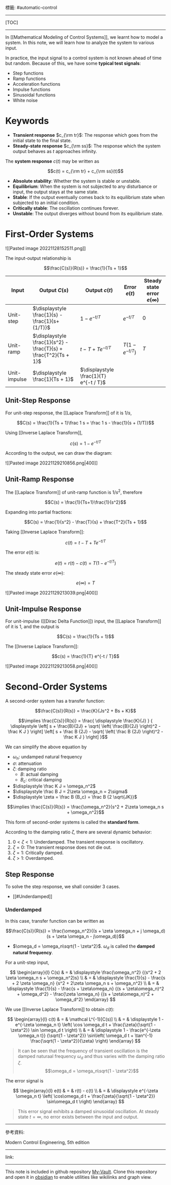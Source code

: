 標籤: #automatic-control 

---

[TOC]

---

In [[Mathematical Modeling of Control Systems]], we learnt how to model a system.
In this note, we will learn how to analyze the system to various input.

In practice, the input signal to a control system is not known ahead of time but random. Because of this, we have some **typical test signals**:

- Step functions
- Ramp functions
- Acceleration functions
- Impulse functions
- Sinusoidal functions
- White noise

# Keywords

- **Transient response** $c_{\rm tr}$: The response which goes from the initial state to the final state.
- **Steady-state response** $c_{\rm ss}$: The response which the system output behaves as $t$ approaches infinity.

The **system response** $c(t)$ may be written as

$$c(t) = c_{\rm tr} + c_{\rm ss}(t)$$

- **Absolute stability**: Whether the system is stable or unstable.
- **Equilibrium**: When the system is not subjected to any disturbance or input, the output stays at the same state.
- **Stable**: If the output eventually comes back to its equilibrium state when subjected to an initial condition.
- **Critically stable**: The oscillation continues forever.
- **Unstable**: The output diverges without bound from its equilibrium state.

# First-Order Systems

![[Pasted image 20221128152511.png]]

The input-output relationship is

$$\frac{C(s)}{R(s)} = \frac{1}{Ts + 1}$$

| Input        | Output $\displaystyle C(s)$                                      | Output $c(t)$                          | Error $e(t)$      | Steady state error $e(\infty)$ |
| ------------ | ---------------------------------------------------------------- | -------------------------------------- | ----------------- | ------------------------------ |
| Unit-step    | $\displaystyle \frac{1}{s} - \frac{1}{s+(1/T)}$                  | $\displaystyle 1 - e^{-t / T}$         | $e^{-t / T}$      | $0$                            |
| Unit-ramp    | $\displaystyle \frac{1}{s^2} - \frac{T}{s} + \frac{T^2}{Ts + 1}$ | $t - T + Te^{-t / T}$                  | $T(1 - e^{-t/T})$ | $T$                            |
| Unit-impulse | $\displaystyle \frac{1}{Ts + 1}$                                 | $\displaystyle \frac{1}{T} e^{-t / T}$ |                   |                                |

## Unit-Step Response

For unit-step response, the [[Laplace Transform]] of it is $1/s$, 

$$C(s) = \frac{1}{Ts + 1}\frac 1 s = \frac 1 s - \frac{1}{s + (1/T)}$$

Using [[Inverse Laplace Transform]],

$$c(s) = 1 - e^{-t/T}$$

According to the output, we can draw the diagram:

![[Pasted image 20221129210856.png|400]]

## Unit-Ramp Response

The [[Laplace Transform]] of unit-ramp function is $1/s^2$, therefore

$$C(s) = \frac{1}{Ts+1}\frac{1}{s^2}$$

Expanding into partial fractions:

$$C(s) = \frac{1}{s^2} - \frac{T}{s} + \frac{T^2}{Ts + 1}$$

Taking [[Inverse Laplace Transform]]:

$$c(t) = t - T + Te^{-t / T}$$

The error $e(t)$ is:

$$e(t) = r(t) - c(t) = T(1 - e^{-t/T})$$

The steady state error $e(\infty)$:

$$e(\infty) = T$$

![[Pasted image 20221129213039.png|400]]

## Unit-Impulse Response

For unit-impulse ([[Dirac Delta Function]]) input, the [[Laplace Transform]] of it is $1$, and the output is

$$C(s) = \frac{1}{Ts + 1}$$

The [[Inverse Laplace Transform]]:

$$c(s) = \frac{1}{T} e^{-t / T}$$

![[Pasted image 20221129213058.png|400]]

# Second-Order Systems

A second-order system has a transfer function:

$$\frac{C(s)}{R(s)} = \frac{K}{Js^2 + Bs + K}$$

$$\implies \frac{C(s)}{R(s)} = 
\frac{
	\displaystyle \frac{K}{J}
}
{
	\displaystyle 
	\left[
		s + \frac{B}{2J} + 
		\sqrt{
			\left(
				\frac{B}{2J}
			\right)^2 - \frac K J
		}
	\right]
	\left[
		s +
		\frac B {2J} - 
		\sqrt{
			\left(
				\frac B {2J}
			\right)^2 - \frac K J
		}
	\right]
}$$

We can simplify the above equation by

- $\omega_n$: undamped natural frequency
- $\sigma$: attenuation
- $\zeta$: damping ratio
	- $B$: actual damping
	- $B_c$: critical damping
- $\displaystyle \frac K J = \omega_n^2$
- $\displaystyle \frac B J = 2\zeta \omega_n = 2\sigma$
- $\displaystyle \zeta = \frac B {B_c} = \frac B {2 \sqrt{JK}}$

$$\implies \frac{C(s)}{R(s)} = \frac{\omega_n^2}{s^2 + 2\zeta \omega_n s + \omega_n^2}$$

This form of second-order systems is called the **standard form**.

According to the damping ratio $\zeta$, there are several dynamic behavior:

1. $0 < \zeta < 1$: Underdamped. The transient response is oscillatory.
2. $\zeta = 0$: The transient response does not die out.
3. $\zeta = 1$: Critically damped.
4. $\zeta > 1$: Overdamped.

## Step Response

To solve the step response, we shall consider 3 cases.

- [[#Underdamped]]

### Underdamped

In this case, transfer function can be written as

$$\frac{C(s)}{R(s)} = \frac{\omega_n^2}{(s + \zeta \omega_n + j \omega_d)(s + \zeta \omega_n - j\omega_d)}$$

- $\omega_d = \omega_n\sqrt{1 - \zeta^2}$. $\omega_d$ is called the **damped natural frequency**.

For a unit-step input,

$$
\begin{array}{l}
	C(s) & = & 
	\displaystyle
	\frac{\omega_n^2}
	{(s^2 + 2 \zeta \omega_n s + \omega_n^2)s} \\
	& = & 
	\displaystyle
	\frac{1}{s} - 
	\frac{s + 2 \zeta \omega_n}
	{s^2 + 2\zeta \omega_n s + \omega_n^2} \\
	& = & 
	\displaystyle
	\frac{1}{s} - 
	\frac{s + \zeta\omega_n}
	{(s + \zeta\omega_n)^2 + \omega_d^2} - 
	\frac{\zeta \omega_n}
	{(s + \zeta\omega_n)^2 + \omega_d^2}
\end{array}
$$

We use [[Inverse Laplace Transform]] to obtain $c(t)$:

$$
\begin{array}{l}
	c(t) & = & \mathcal L^{-1}[C(s)] \\
	& = & 
	\displaystyle
	1 - e^{-\zeta \omega_n t}
	\left(
		\cos \omega_d t + 
		\frac{\zeta}{\sqrt{1 - \zeta^2}}
		\sin \omega_d t
	\right) \\
	& = & 
	\displaystyle
	1 - 
	\frac{e^{-\zeta \omega_n t}}
	{\sqrt{1 - \zeta^2}}
	\sin\left(
		\omega_d t + 
		\tan^{-1}
		\frac{\sqrt{1 - \zeta^2}}{\zeta}
	\right)
\end{array}
$$

> It can be seen that the frequency of transient oscillation is the damped naturaal frequency $\omega_d$ and thus varies with the damping ratio $\zeta$.
> $$\omega_d = \omega_n\sqrt{1 - \zeta^2}$$

The error signal is

$$
\begin{array}{l}
	e(t) & = & r(t) - c(t) \\
	 & = & 
	 \displaystyle
	 e^{-\zeta \omega_n t}
	 \left(
		 \cos\omega_d t + 
		 \frac{\zeta}{\sqrt{1 - \zeta^2}}
		 \sin\omega_d t
	 \right)
\end{array}
$$

> This error signal exhibits a damped sinusoidal oscillation. At steady state $t =\infty$, no error exists between the input and output.



---

參考資料:

Modern Control Engineering, 5th edition

---

link:


---

This note is included in github repository [My-Vault](https://github.com/LittleD3092/My-Vault.git). Clone this repository and open it in [obsidian](https://obsidian.md/) to enable utilities like wikilinks and graph view.